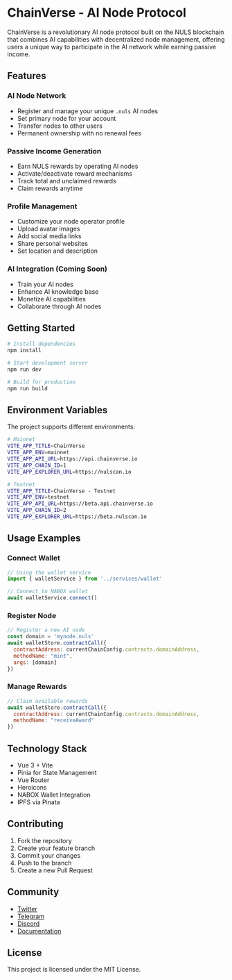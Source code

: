 # ChainVerse - AI Node Protocol

ChainVerse is a revolutionary AI node protocol built on the NULS blockchain that combines AI capabilities with decentralized node management, offering users a unique way to participate in the AI network while earning passive income.

## Features

### AI Node Network
- Register and manage your unique `.nuls` AI nodes
- Set primary node for your account
- Transfer nodes to other users
- Permanent ownership with no renewal fees

### Passive Income Generation
- Earn NULS rewards by operating AI nodes
- Activate/deactivate reward mechanisms
- Track total and unclaimed rewards
- Claim rewards anytime

### Profile Management
- Customize your node operator profile
- Upload avatar images
- Add social media links
- Share personal websites
- Set location and description

### AI Integration (Coming Soon)
- Train your AI nodes
- Enhance AI knowledge base
- Monetize AI capabilities
- Collaborate through AI nodes

## Getting Started

```bash
# Install dependencies
npm install

# Start development server
npm run dev

# Build for production
npm run build
```

## Environment Variables

The project supports different environments:

```bash
# Mainnet
VITE_APP_TITLE=ChainVerse
VITE_APP_ENV=mainnet
VITE_APP_API_URL=https://api.chainverse.io
VITE_APP_CHAIN_ID=1
VITE_APP_EXPLORER_URL=https://nulscan.io

# Testnet
VITE_APP_TITLE=ChainVerse - Testnet
VITE_APP_ENV=testnet
VITE_APP_API_URL=https://beta.api.chainverse.io
VITE_APP_CHAIN_ID=2
VITE_APP_EXPLORER_URL=https://beta.nulscan.io
```

## Usage Examples

### Connect Wallet
```javascript
// Using the wallet service
import { walletService } from '../services/wallet'

// Connect to NABOX wallet
await walletService.connect()
```

### Register Node
```javascript
// Register a new AI node
const domain = 'mynode.nuls'
await walletStore.contractCall({
  contractAddress: currentChainConfig.contracts.domainAddress,
  methodName: "mint",
  args: [domain]
})
```

### Manage Rewards
```javascript
// Claim available rewards
await walletStore.contractCall({
  contractAddress: currentChainConfig.contracts.domainAddress,
  methodName: "receiveAward"
})
```

## Technology Stack

- Vue 3 + Vite
- Pinia for State Management
- Vue Router
- Heroicons
- NABOX Wallet Integration
- IPFS via Pinata

## Contributing

1. Fork the repository
2. Create your feature branch
3. Commit your changes
4. Push to the branch
5. Create a new Pull Request

## Community

- [Twitter](https://x.com/Nuls)
- [Telegram](http://t.me/Nulsio)
- [Discord](http://discord.com/invite/aRCwbj47WN)
- [Documentation](https://docs.nuls.io)

## License

This project is licensed under the MIT License.